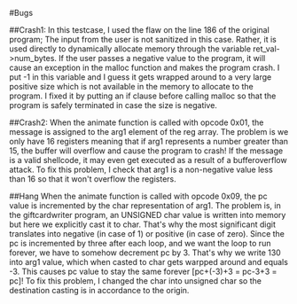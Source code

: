 #Bugs

##Crash1:
In this testcase, I used the flaw on the line 186 of the original program; The input from the user is not sanitized in this case. Rather, it is used directly to dynamically allocate memory through the variable ret_val->num_bytes. If the user passes a negative value to the program, it will cause an exception in the malloc function and makes the program crash. I put -1 in this variable and I guess it gets wrapped around to a very large positive size which is not available in the memory to allocate to the program.
I fixed it by putting an if clause before calling malloc so that the program is safely terminated in case the size is negative.

##Crash2:
When the animate function is called with opcode 0x01, the message is assigned to the arg1 element of the reg array. The problem is we only have 16 registers meaning that if arg1 represents a number greater than 15, the buffer will overflow and cause the program to crash! If the message is a valid shellcode, it may even get executed as a result of a bufferoverflow attack.
To fix this problem, I check that arg1 is a non-negative value less than 16 so that it won't overflow the registers.

##Hang
When the animate function is called with opcode 0x09, the pc value is incremented by the char representation of arg1. The problem is, in the giftcardwriter program, an UNSIGNED char value is written into memory but here we explicitly cast it to char. That's why the most significant digit translates into negative (in case of 1) or positive (in case of zero). Since the pc is incremented by three after each loop, and we want the loop to run forever, we have to somehow decrement pc by 3. That's why we write 130 into arg1 value, which when casted to char gets warpped around and equals -3. This causes pc value to stay the same forever [pc+(-3)+3 = pc-3+3 = pc]!
To fix this problem, I changed the char into unsigned char so the destination casting is in accordance to the origin.
